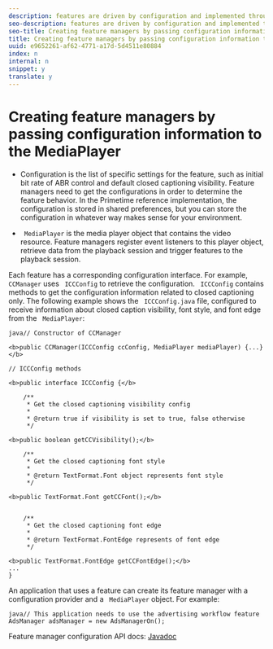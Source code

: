 ```yaml
---
description: features are driven by configuration and implemented through the MediaPlayer.
seo-description: features are driven by configuration and implemented through the MediaPlayer.
seo-title: Creating feature managers by passing configuration information to the MediaPlayer
title: Creating feature managers by passing configuration information to the MediaPlayer
uuid: e9652261-af62-4771-a17d-5d4511e80884
index: n
internal: n
snippet: y
translate: y
---
```


# Creating feature managers by passing configuration information to the MediaPlayer


* Configuration is the list of specific settings for the feature, such as initial bit rate of ABR control and default closed captioning visibility. Feature managers need to get the configurations in order to determine the feature behavior.
  In the Primetime reference implementation, the configuration is stored in shared preferences, but you can store the configuration in whatever way makes sense for your environment.

* ` MediaPlayer` is the  media player object that contains the video resource. Feature managers register  event listeners to this player object, retrieve data from the playback session and trigger  features to the playback session. 


Each feature has a corresponding configuration interface. For example, ` CCManager` uses ` ICCConfig` to retrieve the configuration. ` ICCConfig` contains methods to get the configuration information related to closed captioning only. 
The following example shows the ` ICCConfig.java` file, configured to receive information about closed caption visibility, font style, and font edge from the ` MediaPlayer`: 

```
java// Constructor of CCManager 
 
<b>public CCManager(ICCConfig ccConfig, MediaPlayer mediaPlayer) {...}</b> 
  
// ICCConfig methods 
 
<b>public interface ICCConfig {</b> 
  
    /** 
     * Get the closed captioning visibility config 
     * 
     * @return true if visibility is set to true, false otherwise 
     */ 
    
<b>public boolean getCCVisibility();</b> 
  
    /** 
     * Get the closed captioning font style 
     * 
     * @return TextFormat.Font object represents font style 
     */ 
     
<b>public TextFormat.Font getCCFont();</b> 
  
  
    /** 
     * Get the closed captioning font edge 
     * 
     * @return TextFormat.FontEdge represents of font edge 
     */ 
     
<b>public TextFormat.FontEdge getCCFontEdge();</b> 
... 
}
```
An application that uses a  feature can create its feature manager with a configuration provider and a ` MediaPlayer` object. For example: 

```
java// This application needs to use the advertising workflow feature 
AdsManager adsManager = new AdsManagerOn();
```
Feature manager configuration API docs: [ Javadoc ](http://help.adobe.com/en_US/primetime/reference_implementation/android/javadoc/com/adobe/primetime/reference/config/package-summary.html) 
